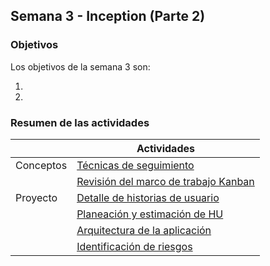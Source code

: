 ## Semana 3 - Inception (Parte 2)

### Objetivos

Los objetivos de la semana 3 son:

1. 
2. 
 
### Resumen de las actividades

|   | Actividades   |
|---|---------------|
|Conceptos   | [Técnicas de seguimiento](https://avargas20.github.io/MISW-Procesos/semanas/semana3/s3_seguimiento)  |
|            | [Revisión del marco de trabajo Kanban](https://avargas20.github.io/MISW-Procesos/semanas/semana3/s3_kanban)  |
|Proyecto    | [Detalle de historias de usuario](https://avargas20.github.io/MISW-Procesos/semanas/semana3/s3_detalle_hu)  |
|            | [Planeación y estimación de HU](https://avargas20.github.io/MISW-Procesos/semanas/semana3/s3_planeacion)|
|            | [Arquitectura de la aplicación](https://avargas20.github.io/MISW-Procesos/semanas/semana3/s3_arquitectura)|
|            | [Identificación de riesgos](https://avargas20.github.io/MISW-Procesos/semanas/semana3/s3_riesgos)|
